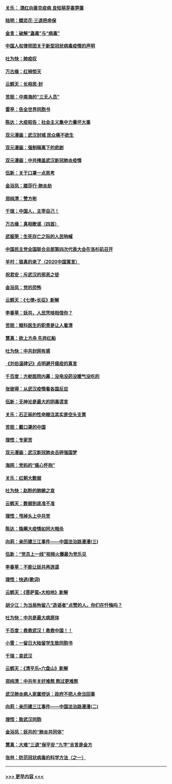 #### [关乐： 漂红向善克疫病 良知萌芽春笋蓬](../pages/nsc993/n11865710.md?t=02132022) 
#### [陆明：蝶恋花‧三退把命保](../pages/nsc993/n11865673.md?t=02132022) 
#### [金言：破解“蛊毒”与“病毒”](../pages/nsc993/n11864103.md?t=02132022) 
#### [中国人权律师团关于新型冠状病毒疫情的声明](../pages/nsc993/n11864249.md?t=02132022) 
#### [吐为快：肺疫叹](../pages/nsc993/n11864027.md?t=02132022) 
#### [万古缘：红祸惊天](../pages/nsc993/n11864079.md?t=02132022) 
#### [云鹤天：长相思‧封](../pages/nsc993/n11864006.md?t=02132022) 
#### [苦胆：中南海的“三无人员”](../pages/nsc993/n11862997.md?t=02132022) 
#### [雷亭：告全世界同胞书](../pages/nsc993/n11862572.md?t=02132022) 
#### [陈达：大疫昭告：社会主义集中力量坏大事](../pages/nsc993/n11859419.md?t=02132022) 
#### [双元漫画：武汉封城 民众痛不欲生](../pages/nsc993/n11859287.md?t=02132022) 
#### [双元漫画：强制隔离下的悲剧](../pages/nsc993/n11859244.md?t=02132022) 
#### [双元漫画：中共掩盖武汉新冠肺炎疫情](../pages/nsc993/n11858249.md?t=02132022) 
#### [伍新：关于口罩一点思考](../pages/nsc993/n11859195.md?t=02132022) 
#### [金浴凤：踏莎行‧肺炎劫](../pages/nsc993/n11858227.md?t=02132022) 
#### [郑纯清：赞方彬](../pages/nsc993/n11856803.md?t=02132022) 
#### [千瑞；中国人，主宰自己！](../pages/nsc993/n11856793.md?t=02132022) 
#### [万古缘：真相歌谣（四首）](../pages/nsc993/n11856263.md?t=02132022) 
#### [武振荣：生死存亡之际的人民呐喊](../pages/nsc993/n11856256.md?t=02132022) 
#### [中国民主党全国联合总部第四次代表大会在洛杉矶召开](../pages/nsc993/n11856344.md?t=02132022) 
#### [羊村：狼真的来了（2020中国寓言）](../pages/nsc993/n11856229.md?t=02132022) 
#### [祝君安：斥武汉的邪恶之徒](../pages/nsc993/n11855861.md?t=02132022) 
#### [金浴凤：党的恐怖](../pages/nsc993/n11855849.md?t=02132022) 
#### [云鹤天：《七律▪长征》新解](../pages/nsc993/n11855479.md?t=02132022) 
#### [李春草：妖共，人民凭啥相信你？](../pages/nsc993/n11855196.md?t=02132022) 
#### [苦胆：眼科医生的职责是让人看清](../pages/nsc993/n11853840.md?t=02132022) 
#### [慧真：欲上方舟 先弃红船](../pages/nsc993/n11853483.md?t=02132022) 
#### [吐为快：中共封网有感](../pages/nsc993/n11852575.md?t=02132022) 
#### [《刘伯温碑记》点明避开瘟疫的真言](../pages/nsc993/n11852128.md?t=02132022) 
#### [千百度：方舱医院内幕：没电没药没暖气没吃的](../pages/nsc993/n11850211.md?t=02132022) 
#### [张彼得：从武汉疫情看各国反应](../pages/nsc993/n11850102.md?t=02132022) 
#### [伍新：无神论是最大的阴毒谎言](../pages/nsc993/n11846129.md?t=02132022) 
#### [关乐：石正丽的性命赌注其实是空头支票](../pages/nsc993/n11846109.md?t=02132022) 
#### [苦胆：戴口罩的中国](../pages/nsc993/n11845576.md?t=02132022) 
#### [理悟：专家苦](../pages/nsc993/n11845564.md?t=02132022) 
#### [双元漫画：武汉新冠肺炎击碎强国梦](../pages/nsc993/n11843320.md?t=02132022) 
#### [海网：党妈的“瘟心怀抱”](../pages/nsc993/n11840740.md?t=02132022) 
#### [关乐：红朝大数据](../pages/nsc993/n11840675.md?t=02132022) 
#### [吐为快：赵粉的肺腑之哀](../pages/nsc993/n11840618.md?t=02132022) 
#### [云鹤天：数据到底准不准](../pages/nsc993/n11840325.md?t=02132022) 
#### [理悟：甩掉头上中共党](../pages/nsc993/n11838826.md?t=02132022) 
#### [陈达：隐瞒大疫情如同大暗杀](../pages/nsc993/n11838771.md?t=02132022) 
#### [向莉：亲历建三江事件——中国法治路漫漫(三)](../pages/nsc993/n11831825.md?t=02132022) 
#### [伍新：“党员上一线”视频火爆最为党乐见](../pages/nsc993/n11838200.md?t=02132022) 
#### [李春草：不能让妖共再逍遥](../pages/nsc993/n11838102.md?t=02132022) 
#### [理悟：快逃(歌词)](../pages/nsc993/n11838083.md?t=02132022) 
#### [云鹤天：《菩萨蛮▪大柏地》新解](../pages/nsc993/n11838059.md?t=02132022) 
#### [胡少江：为当局拘留八“造谣者”点赞的人，你们在忏悔吗？](../pages/nsc993/n11836801.md?t=02132022) 
#### [吐为快：中共是最大病原体](../pages/nsc993/n11836748.md?t=02132022) 
#### [千百度：救救武汉！救救中国！！](../pages/nsc993/n11836145.md?t=02132022) 
#### [小雪：一留日大陆留学生致同胞书](../pages/nsc993/n11834624.md?t=02132022) 
#### [千瑞：哀武汉](../pages/nsc993/n11833647.md?t=02132022) 
#### [云鹤天：《清平乐▪六盘山》新解](../pages/nsc993/n11833611.md?t=02132022) 
#### [郑纯清：中共年关好难熬 熬过更难熬](../pages/nsc993/n11833489.md?t=02132022) 
#### [武汉肺炎病人家属控诉：政府不把人命当回事](../pages/nsc993/n11833205.md?t=02132022) 
#### [向莉：亲历建三江事件——中国法治路漫漫(二)](../pages/nsc993/n11829102.md?t=02132022) 
#### [理悟：致武汉同胞](../pages/nsc993/n11831522.md?t=02132022) 
#### [金浴凤：妖共的“肺炎共同体”](../pages/nsc993/n11829448.md?t=02132022) 
#### [慧真：大难“三退”保平安 “九字”吉言是金方](../pages/nsc993/n11829501.md?t=02132022) 
#### [张林：防范冠状病毒的科学方法（之一）](../pages/nsc993/n11828618.md?t=02132022) 

----
#### [ >>> 更早内容 <<< ](../indexes/nsc993-earlier.md)
